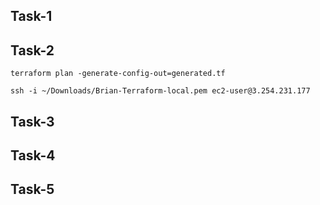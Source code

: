 

## Task-1

## Task-2
```
terraform plan -generate-config-out=generated.tf
```

```
ssh -i ~/Downloads/Brian-Terraform-local.pem ec2-user@3.254.231.177
```

## Task-3

## Task-4

## Task-5